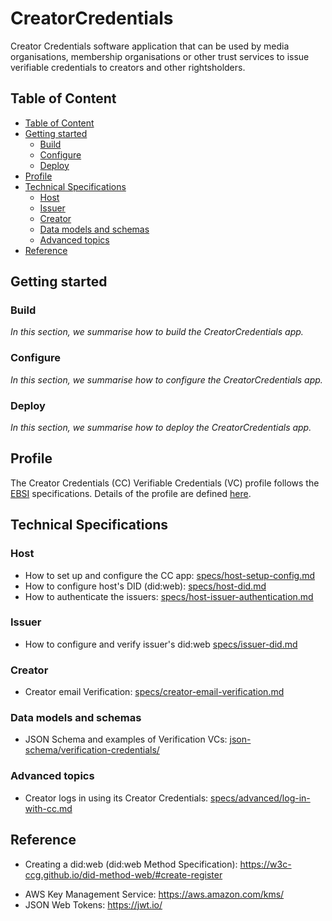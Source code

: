 # CreatorCredentials <!-- omit in toc -->

Creator Credentials software application that can be used by media organisations, membership organisations or other trust services to issue verifiable credentials to creators and other rightsholders.

## Table of Content

- [Table of Content](#table-of-content)
- [Getting started](#getting-started)
  - [Build](#build)
  - [Configure](#configure)
  - [Deploy](#deploy)
- [Profile](#profile)
- [Technical Specifications](#technical-specifications)
  - [Host](#host)
  - [Issuer](#issuer)
  - [Creator](#creator)
  - [Data models and schemas](#data-models-and-schemas)
  - [Advanced topics](#advanced-topics)
- [Reference](#reference)

## Getting started

### Build

_In this section, we summarise how to build the CreatorCredentials app._

### Configure

_In this section, we summarise how to configure the CreatorCredentials app._ 

### Deploy

_In this section, we summarise how to deploy the CreatorCredentials app._

## Profile

The Creator Credentials (CC) Verifiable Credentials (VC) profile follows the [EBSI](https://ebsi.eu) specifications. Details of the profile are defined [here](specs/profile.md).

## Technical Specifications

### Host

- How to set up and configure the CC app: [specs/host-setup-config.md](specs/host-setup-config.md)
- How to configure host's DID (did:web): [specs/host-did.md](specs/host-did.md)
- How to authenticate the issuers: [specs/host-issuer-authentication.md](specs/host-issuer-authentication.md)

### Issuer

- How to configure and verify issuer's did:web [specs/issuer-did.md](specs/issuer-did.md)

### Creator

- Creator email Verification: [specs/creator-email-verification.md](specs/creator-email-verification.md)

### Data models and schemas

- JSON Schema and examples of Verification VCs: [json-schema/verification-credentials/](json-schema/verification-credentials/)

### Advanced topics

- Creator logs in using its Creator Credentials: [specs/advanced/log-in-with-cc.md](specs/advanced/log-in-with-cc.md)

## Reference

- Creating a did:web (did:web Method Specification): https://w3c-ccg.github.io/did-method-web/#create-register
<!-- This was mentioned - <https://w3c-ccg.github.io/did-method-web/#example-creating-the-did-with-optional-path> -->
- AWS Key Management Service: <https://aws.amazon.com/kms/>
- JSON Web Tokens: <https://jwt.io/>
